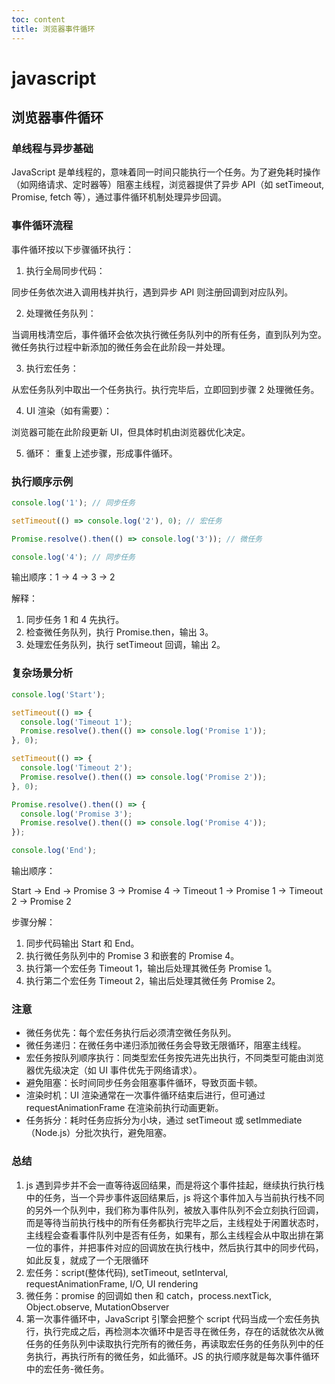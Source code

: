 ```yaml
---
toc: content
title: 浏览器事件循环
---
```


# javascript

## 浏览器事件循环

### 单线程与异步基础

JavaScript 是单线程的，意味着同一时间只能执行一个任务。为了避免耗时操作（如网络请求、定时器等）阻塞主线程，浏览器提供了异步 API（如 setTimeout, Promise, fetch 等），通过事件循环机制处理异步回调。

### 事件循环流程

事件循环按以下步骤循环执行：

1. 执行全局同步代码：

同步任务依次进入调用栈并执行，遇到异步 API 则注册回调到对应队列。

2. 处理微任务队列：

当调用栈清空后，事件循环会依次执行微任务队列中的所有任务，直到队列为空。微任务执行过程中新添加的微任务会在此阶段一并处理。

3. 执行宏任务：

从宏任务队列中取出一个任务执行。执行完毕后，立即回到步骤 2 处理微任务。

4. UI 渲染（如有需要）：

浏览器可能在此阶段更新 UI，但具体时机由浏览器优化决定。

5. 循环：
   重复上述步骤，形成事件循环。

### 执行顺序示例

```javascript
console.log('1'); // 同步任务

setTimeout(() => console.log('2'), 0); // 宏任务

Promise.resolve().then(() => console.log('3')); // 微任务

console.log('4'); // 同步任务
```

输出顺序：1 → 4 → 3 → 2

解释：

1. 同步任务 1 和 4 先执行。
2. 检查微任务队列，执行 Promise.then，输出 3。
3. 处理宏任务队列，执行 setTimeout 回调，输出 2。

### 复杂场景分析

```javascript
console.log('Start');

setTimeout(() => {
  console.log('Timeout 1');
  Promise.resolve().then(() => console.log('Promise 1'));
}, 0);

setTimeout(() => {
  console.log('Timeout 2');
  Promise.resolve().then(() => console.log('Promise 2'));
}, 0);

Promise.resolve().then(() => {
  console.log('Promise 3');
  Promise.resolve().then(() => console.log('Promise 4'));
});

console.log('End');
```

输出顺序：

Start → End → Promise 3 → Promise 4 → Timeout 1 → Promise 1 → Timeout 2 → Promise 2

步骤分解：

1. 同步代码输出 Start 和 End。
2. 执行微任务队列中的 Promise 3 和嵌套的 Promise 4。
3. 执行第一个宏任务 Timeout 1，输出后处理其微任务 Promise 1。
4. 执行第二个宏任务 Timeout 2，输出后处理其微任务 Promise 2。

### 注意

- 微任务优先：每个宏任务执行后必须清空微任务队列。
- 微任务递归：在微任务中递归添加微任务会导致无限循环，阻塞主线程。
- 宏任务按队列顺序执行：同类型宏任务按先进先出执行，不同类型可能由浏览器优先级决定（如 UI 事件优先于网络请求）。
- 避免阻塞：长时间同步任务会阻塞事件循环，导致页面卡顿。
- 渲染时机：UI 渲染通常在一次事件循环结束后进行，但可通过 requestAnimationFrame 在渲染前执行动画更新。
- 任务拆分：耗时任务应拆分为小块，通过 setTimeout 或 setImmediate（Node.js）分批次执行，避免阻塞。

### 总结

1. js 遇到异步并不会一直等待返回结果，而是将这个事件挂起，继续执行执行栈中的任务，当一个异步事件返回结果后，js 将这个事件加入与当前执行栈不同的另外一个队列中，我们称为事件队列，被放入事件队列不会立刻执行回调，而是等待当前执行栈中的所有任务都执行完毕之后，主线程处于闲置状态时，主线程会查看事件队列中是否有任务，如果有，那么主线程会从中取出排在第一位的事件，并把事件对应的回调放在执行栈中，然后执行其中的同步代码，如此反复，就成了一个无限循环
2. 宏任务：script(整体代码), setTimeout, setInterval, requestAnimationFrame, I/O, UI rendering
3. 微任务：promise 的回调如 then 和 catch，process.nextTick, Object.observe, MutationObserver
4. 第一次事件循环中，JavaScript 引擎会把整个 script 代码当成一个宏任务执行，执行完成之后，再检测本次循环中是否寻在微任务，存在的话就依次从微任务的任务队列中读取执行完所有的微任务，再读取宏任务的任务队列中的任务执行，再执行所有的微任务，如此循环。JS 的执行顺序就是每次事件循环中的宏任务-微任务。
